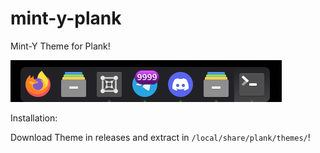 # mint-y-plank
Mint-Y Theme for Plank!

![Screenshot!](./screenshots/screenshot.png)

Installation:

Download Theme in releases and extract in ```/local/share/plank/themes/```!
